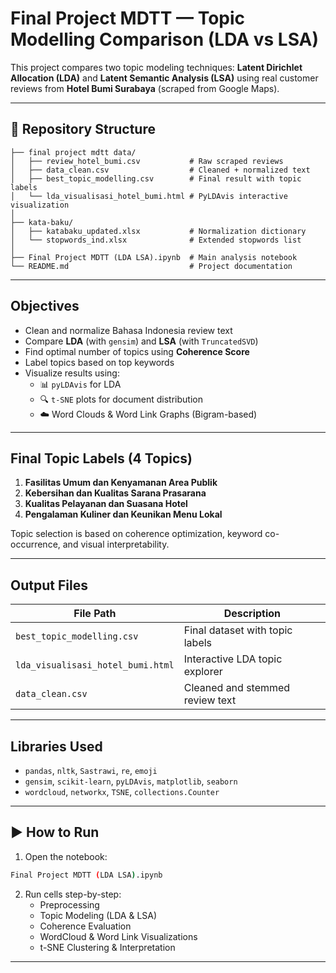 
# Final Project MDTT — Topic Modelling Comparison (LDA vs LSA)

This project compares two topic modeling techniques: **Latent Dirichlet Allocation (LDA)** and **Latent Semantic Analysis (LSA)** using real customer reviews from **Hotel Bumi Surabaya** (scraped from Google Maps).

---

## 📁 Repository Structure

```
├── final project mdtt data/
│   ├── review_hotel_bumi.csv           # Raw scraped reviews
│   ├── data_clean.csv                  # Cleaned + normalized text
│   ├── best_topic_modelling.csv        # Final result with topic labels
│   └── lda_visualisasi_hotel_bumi.html # PyLDAvis interactive visualization
│
├── kata-baku/
│   ├── katabaku_updated.xlsx           # Normalization dictionary
│   └── stopwords_ind.xlsx              # Extended stopwords list
│
├── Final Project MDTT (LDA LSA).ipynb  # Main analysis notebook
└── README.md                           # Project documentation
```

---

## Objectives

- Clean and normalize Bahasa Indonesia review text  
- Compare **LDA** (with `gensim`) and **LSA** (with `TruncatedSVD`)  
- Find optimal number of topics using **Coherence Score**  
- Label topics based on top keywords  
- Visualize results using:
  - 📊 `pyLDAvis` for LDA
  - 🔍 `t-SNE` plots for document distribution
  - ☁️ Word Clouds & Word Link Graphs (Bigram-based)

---

## Final Topic Labels (4 Topics)

1. **Fasilitas Umum dan Kenyamanan Area Publik**  
2. **Kebersihan dan Kualitas Sarana Prasarana**  
3. **Kualitas Pelayanan dan Suasana Hotel**  
4. **Pengalaman Kuliner dan Keunikan Menu Lokal**

Topic selection is based on coherence optimization, keyword co-occurrence, and visual interpretability.

---

## Output Files

| File Path                                      | Description                         |
|-----------------------------------------------|-------------------------------------|
| `best_topic_modelling.csv`                    | Final dataset with topic labels     |
| `lda_visualisasi_hotel_bumi.html`             | Interactive LDA topic explorer      |
| `data_clean.csv`                              | Cleaned and stemmed review text     |

---

## Libraries Used

- `pandas`, `nltk`, `Sastrawi`, `re`, `emoji`
- `gensim`, `scikit-learn`, `pyLDAvis`, `matplotlib`, `seaborn`
- `wordcloud`, `networkx`, `TSNE`, `collections.Counter`

---

## ▶️ How to Run

1. Open the notebook:

```bash
Final Project MDTT (LDA LSA).ipynb
```

2. Run cells step-by-step:
   - Preprocessing
   - Topic Modeling (LDA & LSA)
   - Coherence Evaluation
   - WordCloud & Word Link Visualizations
   - t-SNE Clustering & Interpretation

---
